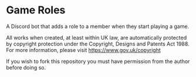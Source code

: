 # Game Roles
A Discord bot that adds a role to a member when they start playing a game.

All works when created, at least within UK law, are automatically protected by copyright protection under the Copyright, Designs and Patents Act 1988. For more information, please visit https://www.gov.uk/copyright

If you wish to fork this repository you must have permission from the author before doing so.
